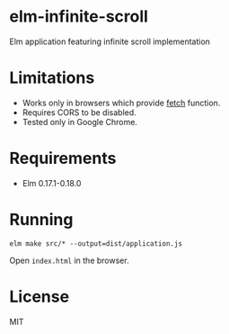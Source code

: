 # elm-infinite-scroll
Elm application featuring infinite scroll implementation

# Limitations

* Works only in browsers which provide [fetch](https://fetch.spec.whatwg.org) function.
* Requires CORS to be disabled.
* Tested only in Google Chrome.

# Requirements

* Elm 0.17.1-0.18.0

# Running

```
elm make src/* --output=dist/application.js
```

Open `index.html` in the browser.

# License

MIT
